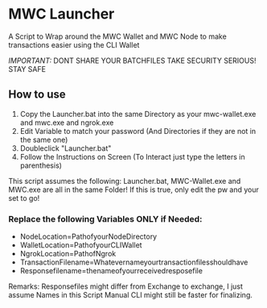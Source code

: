 # MWC Launcher

A Script to Wrap around the MWC Wallet and MWC Node to make transactions easier using the CLI Wallet

*IMPORTANT:* 
DONT SHARE YOUR BATCHFILES
TAKE SECURITY SERIOUS! STAY SAFE
 
 ## How to use
 1) Copy the Launcher.bat into the same Directory as your mwc-wallet.exe and mwc.exe and ngrok.exe
 2) Edit Variable to match your password (And Directories if they are not in the same one)
 3) Doubleclick "Launcher.bat" 
 4) Follow the Instructions on Screen (To Interact just type the letters in parenthesis)
 
 This script assumes the following: 
 Launcher.bat, MWC-Wallet.exe and MWC.exe are all in the same Folder!
 If this is true, only edit the pw and your set to go!
 
 ###  Replace the following Variables ONLY if Needed:
- NodeLocation=PathofyourNodeDirectory
- WalletLocation=PathofyourCLIWallet
- NgrokLocation=PathofNgrok
- TransactionFilename=Whatevernameyourtransactionfilesshouldhave
- Responsefilename=thenameofyourreceivedresposefile

	
Remarks: 
Responsefiles might differ from Exchange to exchange, I just assume Names in this Script
Manual CLI might still be faster for finalizing.
